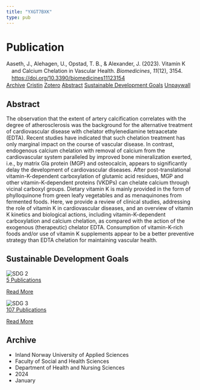 ```yaml
---
title: "YXGT7BXK"
type: pub
---
```

<h1>Publication</h1>
<article id="csl-bib-container-YXGT7BXK" class="csl-bib-container">
  <div class="csl-bib-body" style="line-height: 1.35; padding-left: 1em; text-indent:-1em;">
  <div class="csl-entry">Aaseth, J., Alehagen, U., Opstad, T. B., &amp; Alexander, J. (2023). Vitamin K and Calcium Chelation in Vascular Health. <i>Biomedicines</i>, <i>11</i>(12), 3154. <a href="https://doi.org/10.3390/biomedicines11123154">https://doi.org/10.3390/biomedicines11123154</a></div>
</div>
  <div class="csl-bib-buttons">
    <a href="#taxonomy-article-YXGT7BXK" class="csl-bib-button">Archive</a>
    <a href="https://app.cristin.no/results/show.jsf?id=2221510" alt="Cristin URL" class="csl-bib-button">Cristin</a>
    <a href="http://zotero.org/groups/5402882/items/YXGT7BXK" alt="Zotero URL" class="csl-bib-button">Zotero</a>
    <a href="#abstract-article-YXGT7BXK" class="csl-bib-button">Abstract</a>
    <a href="#sdg-article-YXGT7BXK" class="csl-bib-button">Sustainable Development Goals</a>
    <a href="https://www.mdpi.com/2227-9059/11/12/3154/pdf?version=1701076351" class="csl-bib-button">Unpaywall</a>
  </div>
  <div id="csl-bib-meta-container-YXGT7BXK"></div>
</article>
<div id="csl-bib-meta-YXGT7BXK" class="csl-bib-meta">
  <article id="abstract-article-YXGT7BXK" class="abstract-article">
    <h1>Abstract</h1>
    The observation that the extent of artery calcification correlates with the degree of atherosclerosis was the background for the alternative treatment of cardiovascular disease with chelator ethylenediamine tetraacetate (EDTA). Recent studies have indicated that such chelation treatment has only marginal impact on the course of vascular disease. In contrast, endogenous calcium chelation with removal of calcium from the cardiovascular system paralleled by improved bone mineralization exerted, i.e., by matrix Gla protein (MGP) and osteocalcin, appears to significantly delay the development of cardiovascular diseases. After post-translational vitamin-K-dependent carboxylation of glutamic acid residues, MGP and other vitamin-K-dependent proteins (VKDPs) can chelate calcium through vicinal carboxyl groups. Dietary vitamin K is mainly provided in the form of phylloquinone from green leafy vegetables and as menaquinones from fermented foods. Here, we provide a review of clinical studies, addressing the role of vitamin K in cardiovascular diseases, and an overview of vitamin K kinetics and biological actions, including vitamin-K-dependent carboxylation and calcium chelation, as compared with the action of the exogenous (therapeutic) chelator EDTA. Consumption of vitamin-K-rich foods and/or use of vitamin K supplements appear to be a better preventive strategy than EDTA chelation for maintaining vascular health.
  </article>
  <article id="sdg-article-YXGT7BXK" class="sdg-article">
    <h1>Sustainable Development Goals</h1>
    <div class="sdg-container"><div id="sdg2" class="sdg"> <img src="{{< params subfolder >}}images/sdg/sdg02_en.png" class="image" alt="SDG 2"> <div class="sdg-overlay"> <a href="{{< params subfolder >}}en/archive/?sdg=2#archive" class="sdg-publication-count"><span>5</span> Publications</a> <p><a href="https://sdgs.un.org/goals/goal2" class="sdg-read-more">Read More</a></p> </div> </div> <div id="sdg3" class="sdg"> <img src="{{< params subfolder >}}images/sdg/sdg03_en.png" class="image" alt="SDG 3"> <div class="sdg-overlay"> <a href="{{< params subfolder >}}en/archive/?sdg=3#archive" class="sdg-publication-count"><span>107</span> Publications</a> <p><a href="https://sdgs.un.org/goals/goal3" class="sdg-read-more">Read More</a></p> </div> </div></div>
  </article>
  <article id="taxonomy-article-YXGT7BXK" class="taxonomy-article">
    <h1>Archive</h1>
    <ul>
      <li>Inland Norway University of Applied Sciences</li>
      <li>Faculty of Social and Health Sciences</li>
      <li>Department of Health and Nursing Sciences</li>
      <li>2024</li>
      <li>January</li>
    </ul>
  </article>
</div>

